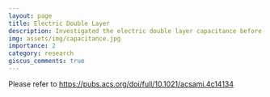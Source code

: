 ```yaml
---
layout: page
title: Electric Double Layer
description: Investigated the electric double layer capacitance before starting the reactions for electrochemical amination of acetone
img: assets/img/capacitance.jpg
importance: 2
category: research
giscus_comments: true
---
```


Please refer to https://pubs.acs.org/doi/full/10.1021/acsami.4c14134